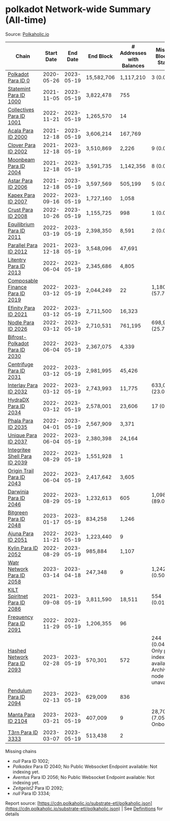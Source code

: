 # polkadot Network-wide Summary (All-time)

Source: [Polkaholic.io](https://polkaholic.io)


| Chain            | Start Date | End Date | End Block | # Addresses with Balances | Missing Blocks / Status |
| ---------------- | ---------- | ---------| --------- | ------------------------- | ----------------------- |
| [Polkadot Para ID 0](/polkadot/0-polkadot) | 2020-05-26 | 2023-05-19 | 15,582,706 |  1,117,210 | 3 (0.00%)  |
| [Statemint Para ID 1000](/polkadot/1000-statemint) | 2021-11-05 | 2023-05-19 | 3,822,478 |  755 |    |
| [Collectives Para ID 1001](/polkadot/1001-collectives) | 2022-11-21 | 2023-05-19 | 1,265,570 |  14 |    |
| [Acala Para ID 2000](/polkadot/2000-acala) | 2021-12-18 | 2023-05-19 | 3,606,214 |  167,769 |    |
| [Clover Para ID 2002](/polkadot/2002-clover) | 2021-12-18 | 2023-05-19 | 3,510,869 |  2,226 | 9 (0.00%)  |
| [Moonbeam Para ID 2004](/polkadot/2004-moonbeam) | 2021-12-18 | 2023-05-19 | 3,591,735 |  1,142,356 | 8 (0.00%)  |
| [Astar Para ID 2006](/polkadot/2006-astar) | 2021-12-18 | 2023-05-19 | 3,597,569 |  505,199 | 5 (0.00%)  |
| [Kapex Para ID 2007](/polkadot/2007-kapex) | 2022-09-16 | 2023-05-19 | 1,727,160 |  1,058 |    |
| [Crust Para ID 2008](/polkadot/2008-crust) | 2022-10-26 | 2023-05-19 | 1,155,725 |  998 | 1 (0.00%)  |
| [Equilibrium Para ID 2011](/polkadot/2011-equilibrium) | 2022-03-19 | 2023-05-19 | 2,398,350 |  8,591 | 2 (0.00%)  |
| [Parallel Para ID 2012](/polkadot/2012-parallel) | 2021-12-18 | 2023-05-19 | 3,548,096 |  47,691 |    |
| [Litentry Para ID 2013](/polkadot/2013-litentry) | 2022-06-04 | 2023-05-19 | 2,345,686 |  4,805 |    |
| [Composable Finance Para ID 2019](/polkadot/2019-composable) | 2022-03-12 | 2023-05-19 | 2,044,249 |  22 | 1,180,608 (57.75%)  |
| [Efinity Para ID 2021](/polkadot/2021-efinity) | 2022-03-12 | 2023-05-19 | 2,711,500 |  16,323 |    |
| [Nodle Para ID 2026](/polkadot/2026-nodle) | 2022-03-12 | 2023-05-19 | 2,710,531 |  761,195 | 698,978 (25.79%)  |
| [Bifrost-Polkadot Para ID 2030](/polkadot/2030-bifrost-dot) | 2022-06-04 | 2023-05-19 | 2,367,075 |  4,339 |    |
| [Centrifuge Para ID 2031](/polkadot/2031-centrifuge) | 2022-03-12 | 2023-05-19 | 2,981,995 |  45,426 |    |
| [Interlay Para ID 2032](/polkadot/2032-interlay) | 2022-03-12 | 2023-05-19 | 2,743,993 |  11,775 | 633,070 (23.07%)  |
| [HydraDX Para ID 2034](/polkadot/2034-hydradx) | 2022-03-12 | 2023-05-19 | 2,578,001 |  23,606 | 17 (0.00%)  |
| [Phala Para ID 2035](/polkadot/2035-phala) | 2022-04-01 | 2023-05-19 | 2,567,909 |  3,371 |    |
| [Unique Para ID 2037](/polkadot/2037-unique) | 2022-06-04 | 2023-05-19 | 2,380,398 |  24,164 |    |
| [Integritee Shell Para ID 2039](/polkadot/2039-integritee-shell) | 2022-08-29 | 2023-05-19 | 1,551,928 |  1 |    |
| [Origin Trail Para ID 2043](/polkadot/2043-origintrail) | 2022-06-04 | 2023-05-19 | 2,417,642 |  3,605 |    |
| [Darwinia Para ID 2046](/polkadot/2046-darwinia) | 2022-08-29 | 2023-05-19 | 1,232,613 |  605 | 1,098,047 (89.08%)  |
| [Bitgreen Para ID 2048](/polkadot/2048-bitgreen) | 2023-01-17 | 2023-05-19 | 834,258 |  1,246 |    |
| [Ajuna Para ID 2051](/polkadot/2051-ajuna) | 2022-11-21 | 2023-05-19 | 1,223,440 |  9 |    |
| [Kylin Para ID 2052](/polkadot/2052-kylin) | 2022-08-29 | 2023-05-19 | 985,884 |  1,107 |    |
| [Watr Network Para ID 2058](/polkadot/2058-watr) | 2023-03-14 | 2023-04-18 | 247,348 |  9 | 1,242 (0.50%)  |
| [KILT Spiritnet Para ID 2086](/polkadot/2086-kilt) | 2021-09-08 | 2023-05-19 | 3,811,590 |  18,511 | 554 (0.01%)  |
| [Frequency Para ID 2091](/polkadot/2091-frequency) | 2022-11-29 | 2023-05-19 | 1,206,355 |  96 |    |
| [Hashed Network Para ID 2093](/polkadot/2093-hashed) | 2023-02-28 | 2023-05-19 | 570,301 |  572 | 244 (0.04%) Only partial index available: Archive node unavailable |
| [Pendulum Para ID 2094](/polkadot/2094-pendulum) | 2023-02-13 | 2023-05-19 | 629,009 |  836 |    |
| [Manta Para ID 2104](/polkadot/2104-manta) | 2023-03-21 | 2023-05-19 | 407,009 |  9 | 28,703 (7.05%) Onboarding |
| [T3rn Para ID 3333](/polkadot/3333-t3rn) | 2023-03-07 | 2023-05-19 | 513,438 |  2 |    |

Missing chains


* *null* Para ID 1002; 
* *Polkadex* Para ID 2040; No Public Websocket Endpoint available: Not indexing yet.
* *Aventus* Para ID 2056; No Public Websocket Endpoint available: Not indexing yet.
* *Zeitgeist2* Para ID 2092; 
* *null* Para ID 3334; 

Report source: [https://cdn.polkaholic.io/substrate-etl/polkaholic.json](https://cdn.polkaholic.io/substrate-etl/polkaholic.json) | See [Definitions](/DEFINITIONS.md) for details
